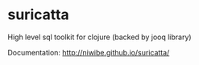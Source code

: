 # suricatta

High level sql toolkit for clojure (backed by jooq library)

Documentation: http://niwibe.github.io/suricatta/
